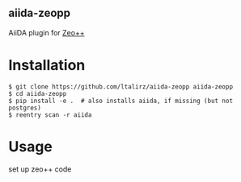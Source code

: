 ## aiida-zeopp

AiiDA plugin for [Zeo++](http://www.zeoplusplus.org/)

# Installation

```shell
$ git clone https://github.com/ltalirz/aiida-zeopp aiida-zeopp
$ cd aiida-zeopp
$ pip install -e .  # also installs aiida, if missing (but not postgres)
$ reentry scan -r aiida  
```

# Usage

set up zeo++ code

